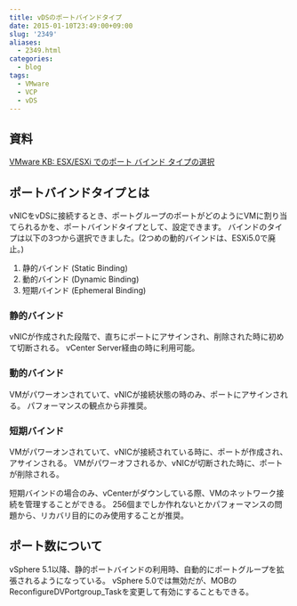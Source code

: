 ```yaml
---
title: vDSのポートバインドタイプ
date: 2015-01-10T23:49:00+09:00
slug: '2349'
aliases:
  - 2349.html
categories:
  - blog
tags:
  - VMware
  - VCP
  - vDS
---
```



## 資料
[VMware KB: ESX/ESXi でのポート バインド タイプの選択](http://kb.vmware.com/selfservice/search.do?cmd=displayKC&docType=kc&docTypeID=DT_KB_1_1&externalId=2086886)

## ポートバインドタイプとは
vNICをvDSに接続するとき、ポートグループのポートがどのようにVMに割り当てられるかを、ポートバインドタイプとして、設定できます。
バインドのタイプは以下の3つから選択できました。(2つめの動的バインドは、ESXi5.0で廃止。)

1. 静的バインド (Static Binding)
2. 動的バインド (Dynamic Binding)
3. 短期バインド (Ephemeral Binding)

### 静的バインド
vNICが作成された段階で、直ちにポートにアサインされ、削除された時に初めて切断される。
vCenter Server経由の時に利用可能。

### 動的バインド
VMがパワーオンされていて、vNICが接続状態の時のみ、ポートにアサインされる。
パフォーマンスの観点から非推奨。

### 短期バインド
VMがパワーオンされていて、vNICが接続されている時に、ポートが作成され、アサインされる。
VMがパワーオフされるか、vNICが切断された時に、ポートが削除される。

短期バインドの場合のみ、vCenterがダウンしている際、VMのネットワーク接続を管理することができる。
256個までしか作れないとかパフォーマンスの問題から、リカバリ目的にのみ使用することが推奨。

## ポート数について
vSphere 5.1以降、静的ポートバインドの利用時、自動的にポートグループを拡張されるようになっている。
vSphere 5.0では無効だが、MOBのReconfigureDVPortgroup\_Taskを変更して有効にすることもできる。


